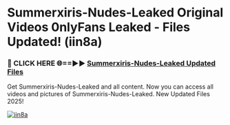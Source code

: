 # Summerxiris-Nudes-Leaked Original Videos 0nlyFans Leaked - Files Updated! (iin8a)

<h3>🔴 CLICK HERE 🌐==►► <a href="https://tinyurl.com/5h6xmrr3" rel="nofollow">Summerxiris-Nudes-Leaked Updated Files</a></h3>

Get Summerxiris-Nudes-Leaked and all content. Now you can access all videos and pictures of Summerxiris-Nudes-Leaked. New Updated Files 2025!

[![iin8a](https://i.imgur.com/KVD873Z.gif)](https://tinyurl.com/5h6xmrr3)
